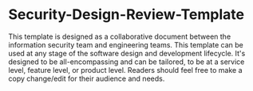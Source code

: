 # Security-Design-Review-Template
This template is designed as a collaborative document between the information security team and engineering teams. This template can be used at any stage of the software design and development lifecycle. It's designed to be all-encompassing and can be tailored, to be at a service level, feature level, or product level. Readers should feel free to make a copy change/edit for their audience and needs.  
